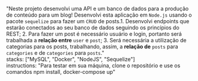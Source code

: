 "Neste projeto desenvolvi uma API e um banco de dados para a produção de conteúdo para um blog! Desenvolvi esta aplicação em `Node.js` usando o pacote `sequelize` para fazer um `CRUD` de posts.1. Desenvolvi endpoints que estarão conectados ao seu banco de dados seguindo os princípios do REST; 2. Para fazer um post é necessário usuário e login, portanto será trabalhada a **relação entre** `user` e `post`; 3. Será necessária a utilização de categorias para os posts, trabalhando, assim, a **relação de** `posts` para `categories` e de `categories` para `posts`." \
stacks: ["MySQL", "Docker", "NodeJS", "Sequelize"] \
instructions: "Para testar em sua máquina, clone o repositório e use os comandos npm install, docker-compose up"
